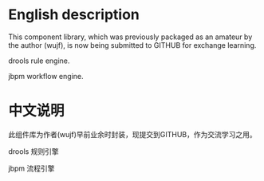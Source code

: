 # English description
This component library, which was previously packaged as an amateur by the author (wujf), is now being submitted to GITHUB for exchange learning.

drools rule engine.

jbpm   workflow engine.

# 中文说明
此组件库为作者(wujf)早前业余时封装，现提交到GITHUB，作为交流学习之用。

drools 规则引擎

jbpm   流程引擎


